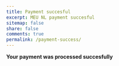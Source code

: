 ```yaml
---
title: Payment succesful
excerpt: MEU NL payment succesful
sitemap: false
share: false
comments: true
permalink: /payment-success/
---
```

**Your payment was processed succesfully**
